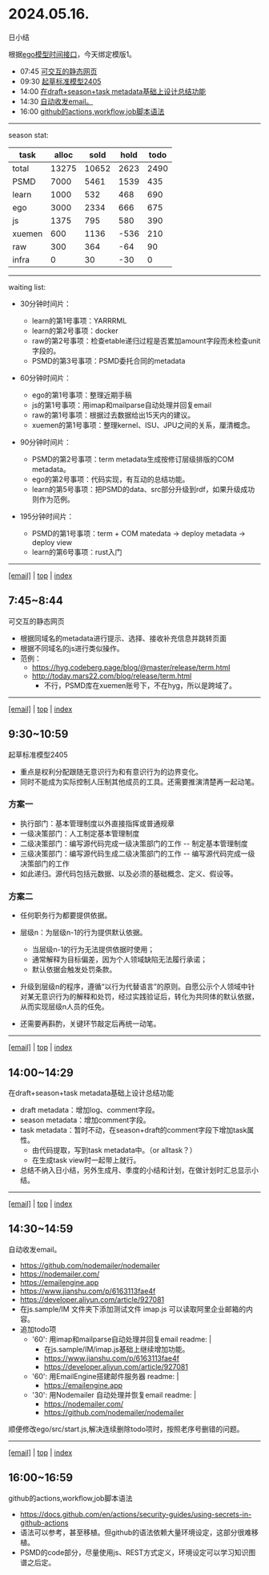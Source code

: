 # 2024.05.16.
日小结  

<a id="top"></a>
根据[ego模型时间接口](https://gitee.com/hyg/blog/blob/master/timeflow.md)，今天绑定模版1。

<a id="index"></a>
- 07:45	[可交互的静态网页](#20240516074500)  
- 09:30	[起草标准模型2405](#20240516093000)  
- 14:00	[在draft+season+task metadata基础上设计总结功能](#20240516140000)  
- 14:30	[自动收发email。](#20240516143000)  
- 16:00	[github的actions,workflow,job脚本语法](#20240516160000)  

---
season stat:

| task | alloc | sold | hold | todo |
| --- | --- | --- | --- | --- |
| total | 13275 | 10652 | 2623 | 2490 |
| PSMD | 7000 | 5461 | 1539 | 435 |
| learn | 1000 | 532 | 468 | 690 |
| ego | 3000 | 2334 | 666 | 675 |
| js | 1375 | 795 | 580 | 390 |
| xuemen | 600 | 1136 | -536 | 210 |
| raw | 300 | 364 | -64 | 90 |
| infra | 0 | 30 | -30 | 0 |

---

waiting list:


- 30分钟时间片：
  - learn的第1号事项：YARRRML
  - learn的第2号事项：docker
  - raw的第2号事项：检查etable递归过程是否累加amount字段而未检查unit字段的。
  - PSMD的第3号事项：PSMD委托合同的metadata

- 60分钟时间片：
  - ego的第1号事项：整理近期手稿
  - js的第1号事项：用imap和mailparse自动处理并回复email
  - raw的第1号事项：根据过去数据给出15天内的建议。
  - xuemen的第1号事项：整理kernel、ISU、JPU之间的关系，厘清概念。

- 90分钟时间片：
  - PSMD的第2号事项：term metadata生成按修订层级排版的COM metadata。
  - ego的第2号事项：代码实现，有互动的总结功能。
  - learn的第5号事项：把PSMD的data、src部分升级到rdf，如果升级成功则作为范例。

- 195分钟时间片：
  - PSMD的第1号事项：term + COM matedata -> deploy metadata -> deploy view
  - learn的第6号事项：rust入门

---

<a href="mailto:huangyg@mars22.com?subject=关于2024.05.16.[可交互的静态网页]任务&body=日期: 20240516%0D%0A序号: 0%0D%0A手稿:../../draft/2024/05/20240516074500.md%0D%0A---请勿修改邮件主题及以上内容 从下一行开始写您的想法---%0D%0A">[email]</a> | [top](#top) | [index](#index)
<a id="20240516074500"></a>
## 7:45~8:44
可交互的静态网页

- 根据同域名的metadata进行提示、选择、接收补充信息并跳转页面
- 根据不同域名的js进行类似操作。
- 范例：
    - https://hyg.codeberg.page/blog/@master/release/term.html
    - http://today.mars22.com/blog/release/term.html
        - 不行，PSMD库在xuemen账号下，不在hyg，所以是跨域了。

---

<a href="mailto:huangyg@mars22.com?subject=关于2024.05.16.[起草标准模型2405]任务&body=日期: 20240516%0D%0A序号: 1%0D%0A手稿:../../draft/2024/05/20240516093000.md%0D%0A---请勿修改邮件主题及以上内容 从下一行开始写您的想法---%0D%0A">[email]</a> | [top](#top) | [index](#index)
<a id="20240516093000"></a>
##  9:30~10:59
起草标准模型2405

- 重点是权利分配跟随无意识行为和有意识行为的边界变化。
- 同时不能成为实际控制人压制其他成员的工具。还需要推演清楚再一起动笔。

### 方案一

- 执行部门：基本管理制度以外直接指挥或普通规章
- 一级决策部门：人工制定基本管理制度
- 二级决策部门：编写源代码完成一级决策部门的工作 -- 制定基本管理制度
- 三级决策部门：编写源代码生成二级决策部门的工作 -- 编写源代码完成一级决策部门的工作
- 如此递归。源代码包括元数据、以及必须的基础概念、定义、假设等。

### 方案二

- 任何职务行为都要提供依据。
- 层级n：为层级n-1的行为提供默认依据。
    - 当层级n-1的行为无法提供依据时使用；
    - 通常解释为目标偏差，因为个人领域缺陷无法履行承诺；
    - 默认依据会触发处罚条款。
- 升级到层级n的程序，遵循“以行为代替语言”的原则。自愿公示个人领域中针对某无意识行为的解释和处罚，经过实践验证后，转化为共同体的默认依据，从而实现层级n人员的任免。

- 还需要再斟酌，关键环节敲定后再统一动笔。

---

<a href="mailto:huangyg@mars22.com?subject=关于2024.05.16.[在draft+season+task metadata基础上设计总结功能]任务&body=日期: 20240516%0D%0A序号: 2%0D%0A手稿:../../draft/2024/05/20240516140000.md%0D%0A---请勿修改邮件主题及以上内容 从下一行开始写您的想法---%0D%0A">[email]</a> | [top](#top) | [index](#index)
<a id="20240516140000"></a>
## 14:00~14:29
在draft+season+task metadata基础上设计总结功能

- draft metadata：增加log、comment字段。
- season metadata：增加comment字段。
- task metadata：暂时不动，在season+draft的comment字段下增加task属性。
    - 由代码提取，写到task metadata中。（or alltask？）
    - 在生成task view时一起带上就行。
- 总结不纳入日小结，另外生成月、季度的小结和计划，在做计划时汇总显示小结。

---

<a href="mailto:huangyg@mars22.com?subject=关于2024.05.16.[自动收发email。]任务&body=日期: 20240516%0D%0A序号: 3%0D%0A手稿:../../draft/2024/05/20240516143000.md%0D%0A---请勿修改邮件主题及以上内容 从下一行开始写您的想法---%0D%0A">[email]</a> | [top](#top) | [index](#index)
<a id="20240516143000"></a>
## 14:30~14:59
自动收发email。

- https://github.com/nodemailer/nodemailer
- https://nodemailer.com/
- https://emailengine.app
- https://www.jianshu.com/p/6163113fae4f
- https://developer.aliyun.com/article/927081
- 在js.sample/IM 文件夹下添加测试文件 imap.js  可以读取阿里企业邮箱的内容。
- 追加todo项
    - '60': 用imap和mailparse自动处理并回复email
      readme: |
        - 在js.sample/IM/imap.js基础上继续增加功能。
        - https://www.jianshu.com/p/6163113fae4f
        - https://developer.aliyun.com/article/927081
    - '60': 用EmailEngine搭建邮件服务器
      readme: |
        - https://emailengine.app
    - '30': 用Nodemailer 自动处理并恢复email
      readme: |
        - https://nodemailer.com/
        - https://github.com/nodemailer/nodemailer

顺便修改ego/src/start.js,解决连续删除todo项时，按照老序号删错的问题。

---

<a href="mailto:huangyg@mars22.com?subject=关于2024.05.16.[github的actions,workflow,job脚本语法]任务&body=日期: 20240516%0D%0A序号: 4%0D%0A手稿:../../draft/2024/05/20240516160000.md%0D%0A---请勿修改邮件主题及以上内容 从下一行开始写您的想法---%0D%0A">[email]</a> | [top](#top) | [index](#index)
<a id="20240516160000"></a>
## 16:00~16:59
github的actions,workflow,job脚本语法

- https://docs.github.com/en/actions/security-guides/using-secrets-in-github-actions
- 语法可以参考，甚至移植。但github的语法依赖大量环境设定，这部分很难移植。
- PSMD的code部分，尽量使用js、REST方式定义，环境设定可以学习知识图谱之后定。
